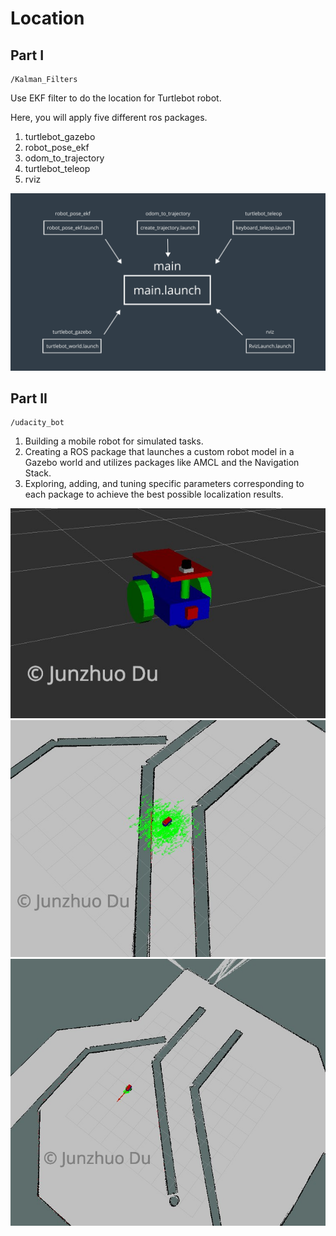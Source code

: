 # Location

## Part I 
```
/Kalman_Filters
```
Use EKF filter to do the location for Turtlebot robot.

Here, you will apply five different ros packages.
1. turtlebot_gazebo
2. robot_pose_ekf
3. odom_to_trajectory
4. turtlebot_teleop
5. rviz 

![image](./images/image1.png)

## Part II 
```
/udacity_bot
```
1. Building a mobile robot for simulated tasks.
2. Creating a ROS package that launches a custom robot model in a Gazebo world and utilizes packages like AMCL and the Navigation Stack.
3. Exploring, adding, and tuning specific parameters corresponding to each package to achieve the best possible localization results.

![image](./images/my_robot.png)
![image](./images/my_start.png)
![image](./images/my_end.png)
